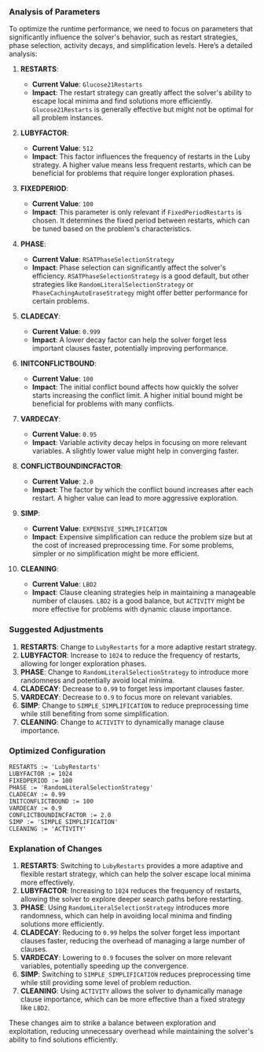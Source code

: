 ### Analysis of Parameters

To optimize the runtime performance, we need to focus on parameters that significantly influence the solver's behavior, such as restart strategies, phase selection, activity decays, and simplification levels. Here’s a detailed analysis:

1. **RESTARTS**:
   - **Current Value**: `Glucose21Restarts`
   - **Impact**: The restart strategy can greatly affect the solver's ability to escape local minima and find solutions more efficiently. `Glucose21Restarts` is generally effective but might not be optimal for all problem instances.

2. **LUBYFACTOR**:
   - **Current Value**: `512`
   - **Impact**: This factor influences the frequency of restarts in the Luby strategy. A higher value means less frequent restarts, which can be beneficial for problems that require longer exploration phases.

3. **FIXEDPERIOD**:
   - **Current Value**: `100`
   - **Impact**: This parameter is only relevant if `FixedPeriodRestarts` is chosen. It determines the fixed period between restarts, which can be tuned based on the problem's characteristics.

4. **PHASE**:
   - **Current Value**: `RSATPhaseSelectionStrategy`
   - **Impact**: Phase selection can significantly affect the solver's efficiency. `RSATPhaseSelectionStrategy` is a good default, but other strategies like `RandomLiteralSelectionStrategy` or `PhaseCachingAutoEraseStrategy` might offer better performance for certain problems.

5. **CLADECAY**:
   - **Current Value**: `0.999`
   - **Impact**: A lower decay factor can help the solver forget less important clauses faster, potentially improving performance.

6. **INITCONFLICTBOUND**:
   - **Current Value**: `100`
   - **Impact**: The initial conflict bound affects how quickly the solver starts increasing the conflict limit. A higher initial bound might be beneficial for problems with many conflicts.

7. **VARDECAY**:
   - **Current Value**: `0.95`
   - **Impact**: Variable activity decay helps in focusing on more relevant variables. A slightly lower value might help in converging faster.

8. **CONFLICTBOUNDINCFACTOR**:
   - **Current Value**: `2.0`
   - **Impact**: The factor by which the conflict bound increases after each restart. A higher value can lead to more aggressive exploration.

9. **SIMP**:
   - **Current Value**: `EXPENSIVE_SIMPLIFICATION`
   - **Impact**: Expensive simplification can reduce the problem size but at the cost of increased preprocessing time. For some problems, simpler or no simplification might be more efficient.

10. **CLEANING**:
    - **Current Value**: `LBD2`
    - **Impact**: Clause cleaning strategies help in maintaining a manageable number of clauses. `LBD2` is a good balance, but `ACTIVITY` might be more effective for problems with dynamic clause importance.

### Suggested Adjustments

1. **RESTARTS**: Change to `LubyRestarts` for a more adaptive restart strategy.
2. **LUBYFACTOR**: Increase to `1024` to reduce the frequency of restarts, allowing for longer exploration phases.
3. **PHASE**: Change to `RandomLiteralSelectionStrategy` to introduce more randomness and potentially avoid local minima.
4. **CLADECAY**: Decrease to `0.99` to forget less important clauses faster.
5. **VARDECAY**: Decrease to `0.9` to focus more on relevant variables.
6. **SIMP**: Change to `SIMPLE_SIMPLIFICATION` to reduce preprocessing time while still benefiting from some simplification.
7. **CLEANING**: Change to `ACTIVITY` to dynamically manage clause importance.

### Optimized Configuration

```plaintext
RESTARTS := 'LubyRestarts'
LUBYFACTOR := 1024
FIXEDPERIOD := 100
PHASE := 'RandomLiteralSelectionStrategy'
CLADECAY := 0.99
INITCONFLICTBOUND := 100
VARDECAY := 0.9
CONFLICTBOUNDINCFACTOR := 2.0
SIMP := 'SIMPLE_SIMPLIFICATION'
CLEANING := 'ACTIVITY'
```

### Explanation of Changes

1. **RESTARTS**: Switching to `LubyRestarts` provides a more adaptive and flexible restart strategy, which can help the solver escape local minima more effectively.
2. **LUBYFACTOR**: Increasing to `1024` reduces the frequency of restarts, allowing the solver to explore deeper search paths before restarting.
3. **PHASE**: Using `RandomLiteralSelectionStrategy` introduces more randomness, which can help in avoiding local minima and finding solutions more efficiently.
4. **CLADECAY**: Reducing to `0.99` helps the solver forget less important clauses faster, reducing the overhead of managing a large number of clauses.
5. **VARDECAY**: Lowering to `0.9` focuses the solver on more relevant variables, potentially speeding up the convergence.
6. **SIMP**: Switching to `SIMPLE_SIMPLIFICATION` reduces preprocessing time while still providing some level of problem reduction.
7. **CLEANING**: Using `ACTIVITY` allows the solver to dynamically manage clause importance, which can be more effective than a fixed strategy like `LBD2`.

These changes aim to strike a balance between exploration and exploitation, reducing unnecessary overhead while maintaining the solver's ability to find solutions efficiently.